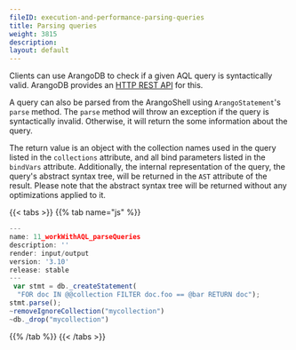 ```yaml
---
fileID: execution-and-performance-parsing-queries
title: Parsing queries
weight: 3815
description: 
layout: default
---
```

    
Clients can use ArangoDB to check if a given AQL query is syntactically valid. ArangoDB provides
an [HTTP REST API](../../http/aql-query) for this. 

A query can also be parsed from the ArangoShell using `ArangoStatement`'s `parse` method. The
`parse` method will throw an exception if the query is syntactically invalid. Otherwise, it will
return the some information about the query.

The return value is an object with the collection names used in the query listed in the
`collections` attribute, and all bind parameters listed in the `bindVars` attribute.
Additionally, the internal representation of the query, the query's abstract syntax tree, will
be returned in the `AST` attribute of the result. Please note that the abstract syntax tree
will be returned without any optimizations applied to it.


 {{< tabs >}}
{{% tab name="js" %}}
```js
---
name: 11_workWithAQL_parseQueries
description: ''
render: input/output
version: '3.10'
release: stable
---
 var stmt = db._createStatement(
  "FOR doc IN @@collection FILTER doc.foo == @bar RETURN doc");
stmt.parse();
~removeIgnoreCollection("mycollection")
~db._drop("mycollection")
```
{{% /tab %}}
{{< /tabs >}}
 

